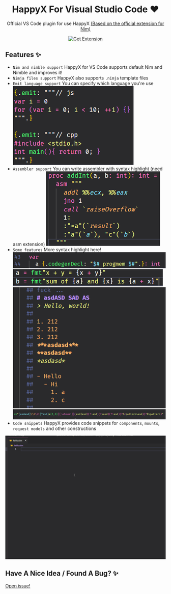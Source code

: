 <div align="center">

# HappyX For Visual Studio Code ❤

Official VS Code plugin for use HappyX
[(Based on the official extension for Nim)](https://github.com/nim-lang/vscode-nim)

[![Get Extension](https://img.shields.io/badge/Download-1b1e2b?style=for-the-badge&logo=visualstudiocode&logoColor=f1fa8c&label=Extension&labelColor=2b2e3b)](https://marketplace.visualstudio.com/items?itemName=HapticX.happyx)

</div>

## Features ✨
  
- `Nim and nimble support`
  HappyX for VS Code supports default Nim and Nimble and improves it!
- `Nimja files support`
  HappyX also supports `.nimja` template files
- `Emit language support`
  You can specify which language you're use
  ![Emit](images/emit.png)
- `Assembler support`
  You can write assembler with syntax highlight (need asm extension)
  ![ASM](images/asm.png)
- `Some features`
  More syntax highlight here!
  ![ASM](images/codegenDecl.png)
  ![fmt](images/fmt.png)
  ![markdown comments](images/markdown_comments.png)
  ![Regex](images/regex.png)
- `Code snippets`
  HappyX provides code snippets for `components`, `mounts`, `request models` and other constructions


![Preview](images/preview.gif)


## Have A Nice Idea / Found A Bug? ✨

[Open issue!](https://github.com/HapticX/hpx-vs-code/issues/new)

